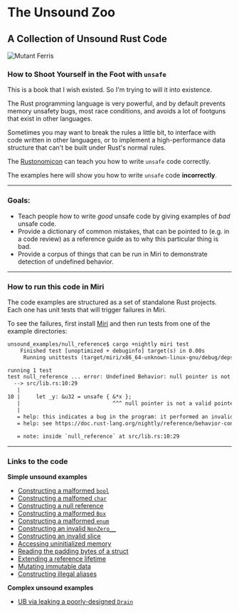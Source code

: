 # The Unsound Zoo
## A Collection of Unsound Rust Code

![Mutant Ferris](https://github.com/ericseppanen/unsound_zoo/raw/assets/ferris-mutant.png)

### How to Shoot Yourself in the Foot with `unsafe`

This is a book that I wish existed. So I'm trying to will it into existence.

The Rust programming language is very powerful, and by default prevents memory unsafety bugs, most race conditions, and avoids a lot of footguns that exist in other languages.

Sometimes you may want to break the rules a little bit, to interface with code written in other languages, or to implement a high-performance data structure that can't be built under Rust's normal rules.

The [Rustonomicon](https://doc.rust-lang.org/nomicon/) can teach you how to write `unsafe` code correctly.

The examples here will show you how to write `unsafe` code **incorrectly**.

----

### Goals:

- Teach people how to write *good* unsafe code by giving examples of *bad* unsafe code.
- Provide a dictionary of common mistakes, that can be pointed to (e.g. in a code review) as a reference guide as to why this particular thing is bad.
- Provide a corpus of things that can be run in Miri to demonstrate detection of undefined behavior.

----

### How to run this code in Miri

The code examples are structured as a set of standalone Rust projects. Each one has unit tests that will trigger failures in Miri.

To see the failures, first install [Miri](https://github.com/rust-lang/miri#readme) and then run tests from one of the example directories:

```txt
unsound_examples/null_reference$ cargo +nightly miri test
    Finished test [unoptimized + debuginfo] target(s) in 0.00s
     Running unittests (target/miri/x86_64-unknown-linux-gnu/debug/deps/null_reference-ae5570a7c650d48f)

running 1 test
test null_reference ... error: Undefined Behavior: null pointer is not a valid pointer for this operation
  --> src/lib.rs:10:29
   |
10 |     let _y: &u32 = unsafe { &*x };
   |                             ^^^ null pointer is not a valid pointer for this operation
   |
   = help: this indicates a bug in the program: it performed an invalid operation, and caused Undefined Behavior
   = help: see https://doc.rust-lang.org/nightly/reference/behavior-considered-undefined.html for further information
           
   = note: inside `null_reference` at src/lib.rs:10:29
```

----

### Links to the code

**Simple unsound examples**

- [Constructing a malformed `bool`](https://github.com/ericseppanen/unsound_zoo/blob/main/unsound_examples/invalid_bool/src/lib.rs)
- [Constructing a malfomed `char`](https://github.com/ericseppanen/unsound_zoo/tree/main/unsound_examples/invalid_char)
- [Constructing a null reference](https://github.com/ericseppanen/unsound_zoo/blob/main/unsound_examples/null_reference/src/lib.rs)
- [Constructing a malformed `Box`](https://github.com/ericseppanen/unsound_zoo/blob/main/unsound_examples/invalid_box/src/lib.rs)
- [Constructing a malformed `enum`](https://github.com/ericseppanen/unsound_zoo/blob/main/unsound_examples/invalid_enum_discriminant/src/lib.rs)
- [Constructing an invalid `NonZero__`](https://github.com/ericseppanen/unsound_zoo/blob/main/unsound_examples/invalid_nonzero/src/lib.rs)
- [Constructing an invalid slice](https://github.com/ericseppanen/unsound_zoo/blob/main/unsound_examples/malformed_slice/src/lib.rs)
- [Accessing uninitialized memory](https://github.com/ericseppanen/unsound_zoo/blob/main/unsound_examples/uninitialized_memory/src/lib.rs)
- [Reading the padding bytes of a struct](https://github.com/ericseppanen/unsound_zoo/blob/main/unsound_examples/read_padding/src/lib.rs)
- [Extending a reference lifetime](https://github.com/ericseppanen/unsound_zoo/blob/main/unsound_examples/bad_lifetime/src/lib.rs)
- [Mutating immutable data](https://github.com/ericseppanen/unsound_zoo/blob/main/unsound_examples/mutate_immutable/src/lib.rs)
- [Constructing illegal aliases](https://github.com/ericseppanen/unsound_zoo/blob/main/unsound_examples/illegal_aliasing/src/lib.rs)

**Complex unsound examples**

- [UB via leaking a poorly-designed `Drain`](https://github.com/ericseppanen/unsound_zoo/blob/main/unsound_examples/buggy_drain/src/lib.rs)
